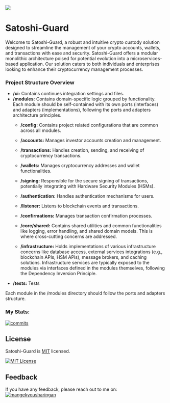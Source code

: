 ![](https://dev-to-uploads.s3.amazonaws.com/uploads/articles/th5xamgrr6se0x5ro4g6.png)

# Satoshi-Guard

Welcome to Satoshi-Guard, a robust and intuitive crypto custody solution designed to streamline the management of your crypto accounts, wallets, and transactions with ease and security. Satoshi-Guard offers a modular monolithic architecture poised for potential evolution into a microservices-based application.
Our solution caters to both individuals and enterprises looking to enhance their cryptocurrency management processes.

### Project Structure Overview


- **/ci:** Contains continues integration settings and files.
- **/modules:** Contains domain-specific logic grouped by functionality. Each module should be self-contained with its own ports (interfaces) and adapters (implementations), following the ports and adapters architecture principles.
  - **/config:** Contains project related configurations that are common across all modules.
  - **/accounts:** Manages investor accounts creation and management.
  - **/transactions:** Handles creation, sending, and receiving of cryptocurrency transactions.
  - **/wallets:** Manages cryptocurrency addresses and wallet functionalities.
  - **/signing:** Responsible for the secure signing of transactions, potentially integrating with Hardware Security Modules (HSMs).
  - **/authentication:** Handles authentication mechanisms for users.
  - **/listener:** Listens to blockchain events and transactions.
  - **/confirmations:** Manages transaction confirmation processes.
  - **/core/shared:** Contains shared utilities and common functionalities like logging, error handling, and shared domain models. This is where cross-cutting concerns are addressed.

  - **/infrastructure:** Holds implementations of various infrastructure concerns like database access, external services integrations (e.g., blockchain APIs, HSM APIs), message brokers, and caching solutions. Infrastructure services are typically exposed to the modules via interfaces defined in the modules themselves, following the Dependency Inversion Principle.
- **/tests:** Tests


Each module in the /modules directory should follow the ports and adapters structure.

### My Stats:

[![commits](https://badgen.net/github/commits/mangekyousharingan/satoshi-guard/master)](https://github.com/mangekyousharingan/satoshi-guard/commits/master?icon=github&color=green)

## License

Satoshi-Guard is [MIT](https://choosealicense.com/licenses/mit/) licensed.

[![MIT License](https://img.shields.io/badge/License-MIT-green.svg)](https://choosealicense.com/licenses/mit/)

## Feedback

If you have any feedback, please reach out to me on: [![mangekyousharingan](https://img.shields.io/badge/GitHub-100000?style=for-the-badge&logo=github&logoColor=white)](https://github.com/mangekyousharingan)

